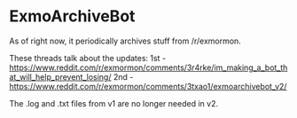 # ExmoArchiveBot
As of right now, it periodically archives stuff from /r/exmormon.

These threads talk about the updates:
1st - https://www.reddit.com/r/exmormon/comments/3r4rke/im_making_a_bot_that_will_help_prevent_losing/
2nd - https://www.reddit.com/r/exmormon/comments/3txao1/exmoarchivebot_v2/

The .log and .txt files from v1 are no longer needed in v2.
